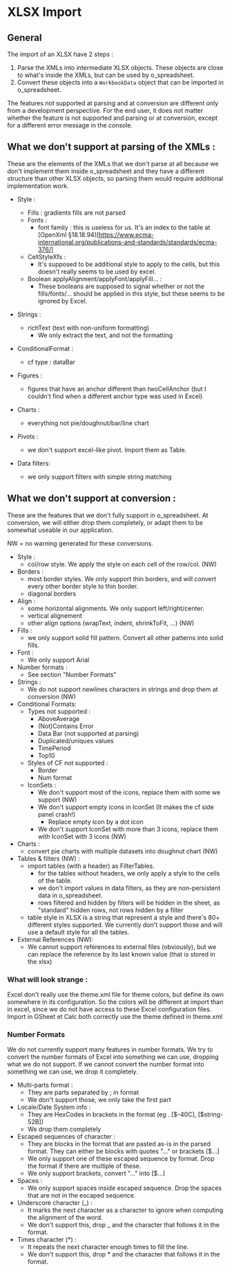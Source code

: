 # XLSX Import

## General

The import of an XLSX have 2 steps :

1.  Parse the XMLs into intermediate XLSX objects. These objects are close to what's inside the XMLs, but can be used by o_spreadsheet.
2.  Convert these objects into a `WorkbookData` object that can be imported in o_spreadsheet.

The features not supported at parsing and at conversion are different only from a development perspective. For the end user, it does not matter whether the feature is not supported and parsing or at conversion, except for a different error message in the console.

## What we don't support at parsing of the XMLs :

These are the elements of the XMLs that we don't parse at all because we don't implement them inside o_spreadsheet and they have a different structure than other XLSX objects, so parsing them would require additional implementation work.

- Style :

  - Fills : gradients fills are not parsed
  - Fonts :
    - font family : this is useless for us. It's an index to the table at [OpenXml §18.18.94)[https://www.ecma-international.org/publications-and-standards/standards/ecma-376/]
  - CellStyleXfs :
    - It's supposed to be additional style to apply to the cells, but this doesn't really seems to be used by excel.
  - Boolean applyAlignment/applyFont/applyFill... :
    - These booleans are supposed to signal whether or not the fills/fonts/... should be applied in this style, but these seems to be ignored by Excel.

- Strings :

  - richText (text with non-uniform formatting)
    - We only extract the text, and not the formatting

- ConditionalFormat :

  - cf type : dataBar

- Figures :

  - figures that have an anchor different than twoCellAnchor (but I couldn't find when a different anchor type was used in Excel)

- Charts :

  - everything not pie/doughnut/bar/line chart

- Pivots :

  - we don't support excel-like pivot. Import them as Table.

- Data filters:
  - we only support filters with simple string matching

## What we don't support at conversion :

These are the features that we don't fully support in o_spreadsheet. At conversion, we will either drop them completely, or adapt them to be somewhat useable in our application.

NW = no warning generated for these conversions.

- Style :
  - col/row style. We apply the style on each cell of the row/col. (NW)
- Borders :
  - most border styles. We only support thin borders, and will convert every other border style to thin border.
  - diagonal borders
- Align :
  - some horizontal alignments. We only support left/right/center.
  - vertical alignement
  - other align options (wrapText, indent, shrinkToFit, ...) (NW)
- Fills :
  - we only support solid fill pattern. Convert all other patterns into solid fills.
- Font :
  - We only support Arial
- Number formats :
  - See section "Number Formats"
- Strings :
  - We do not support newlines characters in strings and drop them at conversion (NW)
- Conditional Formats:
  - Types not supported :
    - AboveAverage
    - (Not)Contains Error
    - Data Bar (not supported at parsing)
    - Duplicated/uniques values
    - TimePeriod
    - Top10
  - Styles of CF not supported :
    - Border
    - Num format
  - IconSets :
    - We don't support most of the icons, replace them with some we support (NW)
    - We don't support empty icons in IconSet (It makes the cf side panel crash!)
      - Replace empty icon by a dot icon
    - We don't support IconSet with more than 3 icons, replace them with IconSet with 3 icons (NW)
- Charts :
  - convert pie charts with multiple datasets into doughnut chart (NW)
- Tables & filters (NW) :
  - import tables (with a header) as FilterTables.
    - for the tables without headers, we only apply a style to the cells of the table.
    - we don't import values in data filters, as they are non-persistent data in o_spreadsheet.
    - rows filtered and hidden by filters will be hidden in the sheet, as "standard" hidden rows, not rows hidden by a filter
  - table style in XLSX is a string that represent a style and there's 80+ different styles supported. We currently don't support those and
    will use a default style for all the tables.
- External References (NW):
  - We cannot support references to external files (obviously), but we can replace the reference by its last known value (that is stored in the xlsx)

### What will look strange :

Excel don't really use the theme.xml file for theme colors, but define its own somewhere in its configuration. So the colors will be different at import than in excel, since we do not have access to these Excel configuration files. Import in GSheet et Calc both correctly use the theme defined in theme.xml

### Number Formats

We do not currently support many features in number formats. We try to convert the number formats of Excel into something we can use, dropping what we do not support.
If we cannot convert the number format into something we can use, we drop it completely.

- Multi-parts format :
  - They are parts separated by ; in format
  - We don't support those, we only take the first part
- Locale/Date System info :
  - They are HexCodes in brackets in the format (eg . [\$-40C], [\$string-52B])
  - We drop them completely
- Escaped sequences of character :
  - They are blocks in the format that are pasted as-is in the parsed format. They can either be blocks with quotes "..." or brackets [\$...]
  - We only support one of these escaped sequence by format. Drop the format if there are multiple of these.
  - We only support brackets, convert "..." into [\$...]
- Spaces :
  - We only support spaces inside escaped sequence. Drop the spaces that are not in the escaped sequence.
- Underscore character (\_) :
  - It marks the next character as a character to ignore when computing the alignment of the word.
  - We don't support this, drop \_ and the character that follows it in the format.
- Times character (\*) :
  - It repeats the next character enough times to fill the line.
  - We don't support this, drop \* and the character that follows it in the format.
